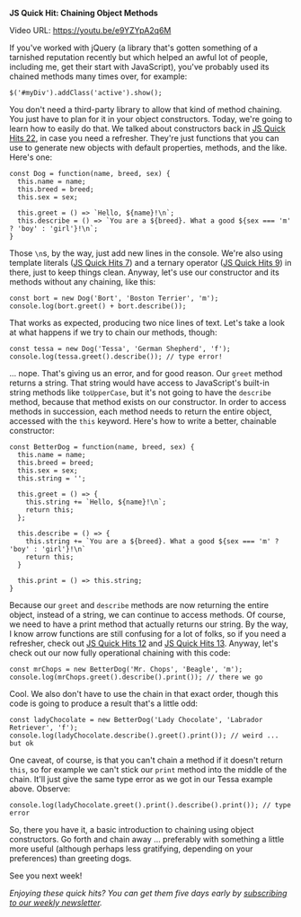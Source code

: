 **JS Quick Hit: Chaining Object Methods**

Video URL: https://youtu.be/e9YZYpA2q6M

If you've worked with jQuery (a library that's gotten something of a tarnished reputation recently but which helped an awful lot of people, including me, get their start with JavaScript), you've probably used its chained methods many times over, for example:

```
$('#myDiv').addClass('active').show();
```

You don't need a third-party library to allow that kind of method chaining. You just have to plan for it in your object constructors. Today, we're going to learn how to easily do that. We talked about constructors back in [JS Quick Hits 22](https://closebrace.com/tutorials/2018-06-20/js-quick-hits-22-prototypes-part-1), in case you need a refresher. They're just functions that you can use to generate new objects with default properties, methods, and the like. Here's one:

```
const Dog = function(name, breed, sex) {
  this.name = name;
  this.breed = breed;
  this.sex = sex;

  this.greet = () => `Hello, ${name}!\n`;
  this.describe = () => `You are a ${breed}. What a good ${sex === 'm' ? 'boy' : 'girl'}!\n`;
}
```

Those `\n`s, by the way, just add new lines in the console. We're also using template literals ([JS Quick Hits 7](https://closebrace.com/tutorials/2018-03-07/js-quick-hits-7-template-literals)) and a ternary operator ([JS Quick Hits 9](https://closebrace.com/tutorials/2018-03-21/js-quick-hits-9-ternary-operators)) in there, just to keep things clean. Anyway, let's use our constructor and its methods without any chaining, like this:

```
const bort = new Dog('Bort', 'Boston Terrier', 'm');
console.log(bort.greet() + bort.describe());
```

That works as expected, producing two nice lines of text. Let's take a look at what happens if we try to chain our methods, though:

```
const tessa = new Dog('Tessa', 'German Shepherd', 'f');
console.log(tessa.greet().describe()); // type error!
```

&hellip; nope. That's giving us an error, and for good reason. Our `greet` method returns a string. That string would have access to JavaScript's built-in string methods like `toUpperCase`, but it's not going to have the `describe` method, because that method exists on our constructor. In order to access methods in succession, each method needs to return the entire object, accessed with the `this` keyword. Here's how to write a better, chainable constructor:

```
const BetterDog = function(name, breed, sex) {
  this.name = name;
  this.breed = breed;
  this.sex = sex;
  this.string = '';

  this.greet = () => {
    this.string += `Hello, ${name}!\n`;
    return this;
  };

  this.describe = () => {
    this.string += `You are a ${breed}. What a good ${sex === 'm' ? 'boy' : 'girl'}!\n`
    return this;
  }

  this.print = () => this.string;
}
```

Because our `greet` and `describe` methods are now returning the entire object, instead of a string, we can continue to access methods. Of course, we need to have a print method that actually returns our string. By the way, I know arrow functions are still confusing for a lot of folks, so if you need a refresher, check out [JS Quick Hits 12](https://closebrace.com/tutorials/2018-04-11/js-quick-hits-12-arrow-functions-part-1) and [JS Quick Hits 13](https://closebrace.com/tutorials/2018-04-18/js-quick-hits-13-arrow-functions-part-2). Anyway, let's check out our now fully operational chaining with this code:

```
const mrChops = new BetterDog('Mr. Chops', 'Beagle', 'm');
console.log(mrChops.greet().describe().print()); // there we go
```

Cool. We also don't have to use the chain in that exact order, though this code is going to produce a result that's a little odd:

```
const ladyChocolate = new BetterDog('Lady Chocolate', 'Labrador Retriever', 'f');
console.log(ladyChocolate.describe().greet().print()); // weird ... but ok
```

One caveat, of course, is that you can't chain a method if it doesn't return `this`, so for example we can't stick our `print` method into the middle of the chain. It'll just give the same type error as we got in our Tessa example above. Observe:

```
console.log(ladyChocolate.greet().print().describe().print()); // type error
```

So, there you have it, a basic introduction to chaining using object constructors. Go forth and chain away &hellip; preferably with something a little more useful (although perhaps less gratifying, depending on your preferences) than greeting dogs.

See you next week!


_Enjoying these quick hits? You can get them five days early by [subscribing to our weekly newsletter](https://closebrace.com/newsletter/subscribe)._
